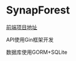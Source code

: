 <!--
 * @Author: Ilikara 3435193369@qq.com
 * @Date: 2024-12-28 15:06:55
 * @LastEditors: Ilikara 3435193369@qq.com
 * @LastEditTime: 2025-02-10 20:27:57
 * @FilePath: /my_eagle/README.md
 * @Description: 
 * 
 * Copyright (c) 2025 AirFortressIlikara
 * SynapForest is licensed under Mulan PubL v2.
 * You can use this software according to the terms and conditions of the Mulan PubL v2.
 * You may obtain a copy of Mulan PubL v2 at:
 *          http://license.coscl.org.cn/MulanPubL-2.0
 * THIS SOFTWARE IS PROVIDED ON AN "AS IS" BASIS, WITHOUT WARRANTIES OF ANY KIND,
 * EITHER EXPRESS OR IMPLIED, INCLUDING BUT NOT LIMITED TO NON-INFRINGEMENT,
 * MERCHANTABILITY OR FIT FOR A PARTICULAR PURPOSE.
 * See the Mulan PubL v2 for more details.
-->
# SynapForest

[前端项目地址](https://github.com/AirFortressIlikara/SynapForest-Leaf)

API使用Gin框架开发

数据库使用GORM+SQLite
